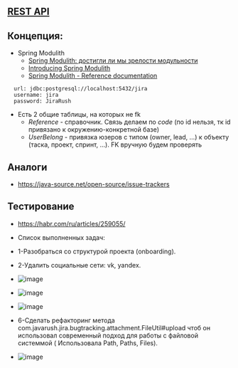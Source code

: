 ## [REST API](http://localhost:8080/doc)

## Концепция:

- Spring Modulith
    - [Spring Modulith: достигли ли мы зрелости модульности](https://habr.com/ru/post/701984/)
    - [Introducing Spring Modulith](https://spring.io/blog/2022/10/21/introducing-spring-modulith)
    - [Spring Modulith - Reference documentation](https://docs.spring.io/spring-modulith/docs/current-SNAPSHOT/reference/html/)

```
  url: jdbc:postgresql://localhost:5432/jira
  username: jira
  password: JiraRush
```

- Есть 2 общие таблицы, на которых не fk
    - _Reference_ - справочник. Связь делаем по _code_ (по id нельзя, тк id привязано к окружению-конкретной базе)
    - _UserBelong_ - привязка юзеров с типом (owner, lead, ...) к объекту (таска, проект, спринт, ...). FK вручную будем
      проверять

## Аналоги

- https://java-source.net/open-source/issue-trackers

## Тестирование

- https://habr.com/ru/articles/259055/

- Список выполненных задач:
- 1-Разобраться со структурой проекта (onboarding).
- 2-Удалить социальные сети: vk, yandex.
- ![image](https://github.com/DianaRoshan/project-final/assets/77641186/4a4d7897-4b6b-4eb8-bd48-127c1d905f55)
- ![image](https://github.com/DianaRoshan/project-final/assets/77641186/11d25100-384c-4f6f-8e40-642587026c2b)
- ![image](https://github.com/DianaRoshan/project-final/assets/77641186/73a9704e-e8a5-4961-a291-4960e6ffa685)
- 6-Сделать рефакторинг метода com.javarush.jira.bugtracking.attachment.FileUtil#upload чтоб он использовал современный подход для работы с файловой системмой ( Использовала Path, Paths, Files).
- ![image](https://github.com/DianaRoshan/project-final/assets/77641186/4298f49d-8e8a-4d23-af51-bf1917df6197)


